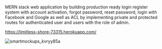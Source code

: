 MERN stack web application by building production ready login register system with account activation, forgot password, reset password, login with Facebook and Google as well as ACL by implementing private and protected routes for authenticated user and users with the role of admin.

https://limitless-shore-73315.herokuapp.com/

![smartmockups_kvryy85a](https://user-images.githubusercontent.com/36101008/140922047-212312b6-9d23-4ce8-8181-9df0702ff9ee.jpg)

